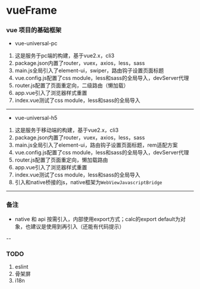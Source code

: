 # vueFrame

### vue 项目的基础框架

- vue-universal-pc

1. 这是服务于pc端的构建，基于vue2.x，cli3
2. package.json内置了router，vuex，axios，less，sass
3. main.js全局引入了element-ui，swiper，路由钩子设置页面标题
4. vue.config.js配置了css module，less和sass的全局导入，devServer代理
5. router.js配置了页面重定向，二级路由（懒加载）
6. app.vue引入了浏览器样式重置
7. index.vue测试了css module，less和sass的全局导入

---

- vue-universal-h5

1. 这是服务于移动端的构建，基于vue2.x，cli3
2. package.json内置了router，vuex，axios，less，sass
3. main.js全局引入了element-ui，路由钩子设置页面标题，rem适配方案
4. vue.config.js配置了css module，less和sass的全局导入，devServer代理
5. router.js配置了页面重定向，懒加载路由
6. app.vue引入了浏览器样式重置
7. index.vue测试了css module，less和sass的全局导入
8. 引入和native桥接的js，native框架为`WebViewJavascriptBridge`

---
### 备注
- native 和 api 按需引入，内部使用export方式；calc的export default为对象，也建议是使用到再引入（还能有代码提示）

--
### TODO

1. eslint
2. 骨架屏
3. i18n
